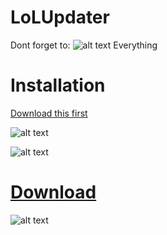 LoLUpdater
==========
Dont forget to:
![alt text](Unblock)
Everything


Installation
============

[Download this first](http://developer.download.nvidia.com/cg/Cg_3.1/Cg-3.1_April2012_Setup.exe)


![alt text](CG)

![alt text](Location)

[Download](https://github.com/Loggan08/LoLUpdater/archive/master.zip)
==========

![alt text](Execute)















